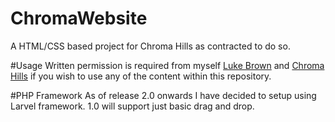ChromaWebsite
============

A HTML/CSS based project for Chroma Hills as contracted to do so.


#Usage
Written permission is required from myself [Luke Brown](mailto:me@luke.sx) and [Chroma Hills](mailto:info@chromahills.com) if you wish to use any of the content within this repository.


#PHP Framework
As of release 2.0 onwards I have decided to setup using Larvel framework.
1.0 will support just basic drag and drop.
